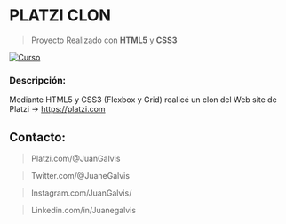 # PLATZI CLON
>  Proyecto Realizado con **HTML5** y **CSS3**

[![Curso](https://i0.wp.com/habrastorage.org/webt/4p/at/6z/4pat6zgwycemjrtkqydjivtjw7s.png?w=1160&ssl=1 "Curso")](https://i0.wp.com/habrastorage.org/webt/4p/at/6z/4pat6zgwycemjrtkqydjivtjw7s.png?w=1160&ssl=1 "Curso")

### Descripción:
Mediante HTML5 y CSS3 (Flexbox y Grid) realicé un clon del Web site de Platzi -> https://platzi.com



## Contacto: 

> Platzi.com/@JuanGalvis

> Twitter.com/@JuaneGalvis

> Instagram.com/JuanGalvis/

> Linkedin.com/in/Juanegalvis